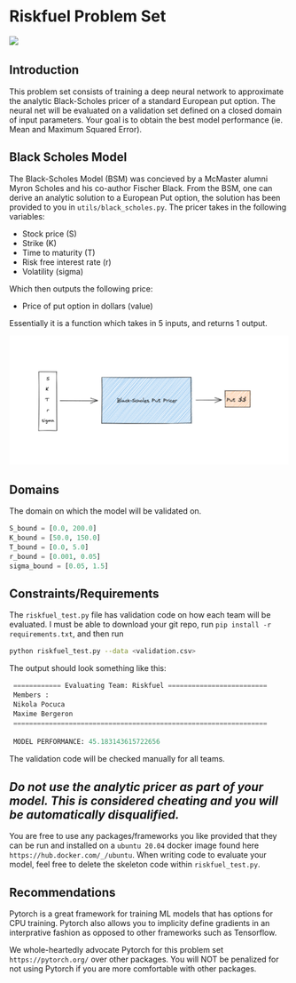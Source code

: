 # Riskfuel Problem Set 


![](https://media-exp1.licdn.com/dms/image/C4D0BAQHa_yrMUj4Fwg/company-logo_200_200/0/1575957122798?e=2159024400&v=beta&t=Te0m8CUYKG3PNIkwZd4rWo1ZwQm0_lAB60hHWA-S6po)


## Introduction

This problem set consists of training a deep neural network to approximate the analytic Black-Scholes pricer of a standard European put option. The neural net will be evaluated on a validation set defined on a closed domain of input parameters. Your goal is to obtain the best model performance (ie. Mean and Maximum Squared Error). 


## Black Scholes Model 

The Black-Scholes Model (BSM) was concieved by a McMaster alumni Myron Scholes and his co-author Fischer Black. From the BSM, one can derive an analytic solution to a European Put option, the solution has been provided to you in `utils/black_scholes.py`. The pricer takes in the following variables: 

- Stock price (S) 
- Strike (K)
- Time to maturity (T)
- Risk free interest rate (r) 
- Volatility (sigma)

Which then outputs the following price: 

- Price of put option in dollars (value) 

Essentially it is a function which takes in 5 inputs, and returns 1 output. 


![](media/bsm.png)


## Domains
The domain on which the model will be validated on. 

```python
S_bound = [0.0, 200.0]
K_bound = [50.0, 150.0] 
T_bound = [0.0, 5.0]
r_bound = [0.001, 0.05]
sigma_bound = [0.05, 1.5]

```

## Constraints/Requirements 

The `riskfuel_test.py` file has validation code on how each team will be evaluated. I must be able to download your git repo, run `pip install -r requirements.txt`, and then run 

```bash 
python riskfuel_test.py --data <validation.csv>
```   

The output should look something like this: 

```python 
 ============ Evaluating Team: Riskfuel ========================= 
 Members :
 Nikola Pocuca
 Maxime Bergeron
 ================================================================ 

 MODEL PERFORMANCE: 45.183143615722656 

```

The validation code will be checked manually for all teams. 

## *Do not use the analytic pricer as part of your model. This is considered cheating and you will be automatically disqualified.* 

You are free to use any packages/frameworks you like provided that they can be run and installed on a `ubuntu 20.04` docker image found here `https://hub.docker.com/_/ubuntu`. When writing code to evaluate your model, feel free to delete the skeleton code within `riskfuel_test.py`. 

## Recommendations 

Pytorch is a great framework for training ML models that has options for CPU training. Pytorch also allows you to implicity define gradients in an interprative fashion as opposed to other frameworks such as Tensorflow. 

We whole-heartedly advocate Pytorch for this problem set `https://pytorch.org/` over other packages. You will NOT be penalized for not using Pytorch if you are more comfortable with other packages. 


